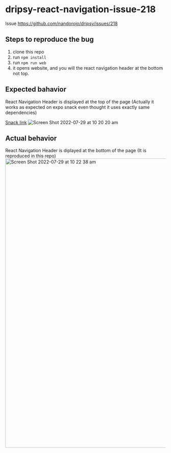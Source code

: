 # dripsy-react-navigation-issue-218

Issue https://github.com/nandorojo/dripsy/issues/218

## Steps to reproduce the bug
1. clone this repo
2. run `npm install`
3. run `npm run web`
4. it opens website, and you will the react navigation header at the bottom not top.

## Expected bahavior
React Navigation Header is displayed at the top of the page (Actually it works as expected on expo snack even thought it uses exactly same dependencies)

[Snack link](https://snack.expo.dev/@mokuzuzz/dripsy-react-navigation-issue-218)
![Screen Shot 2022-07-29 at 10 20 20 am](https://user-images.githubusercontent.com/41939914/181658037-b1bbae6f-2e92-4a67-93de-14a4af660832.png)


## Actual behavior
React Navigation Header is diplayed at the bottom of the page (It is reproduced in this repo)
<img width="909" alt="Screen Shot 2022-07-29 at 10 22 38 am" src="https://user-images.githubusercontent.com/41939914/181658202-4cda6fb4-837e-4f22-9625-d0870646172f.png">
